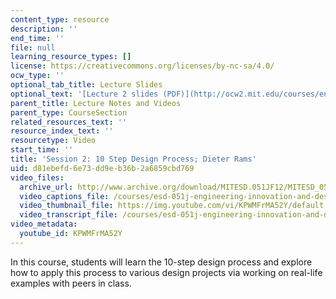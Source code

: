 ```yaml
---
content_type: resource
description: ''
end_time: ''
file: null
learning_resource_types: []
license: https://creativecommons.org/licenses/by-nc-sa/4.0/
ocw_type: ''
optional_tab_title: Lecture Slides
optional_text: '[Lecture 2 slides (PDF)](http://ocw2.mit.edu/courses/engineering-systems-division/esd-051j-engineering-innovation-and-design-fall-2012/lecture-notes-and-videos/MITESD_051JF12_Lec02.pdf)'
parent_title: Lecture Notes and Videos
parent_type: CourseSection
related_resources_text: ''
resource_index_text: ''
resourcetype: Video
start_time: ''
title: 'Session 2: 10 Step Design Process; Dieter Rams'
uid: d81ebefd-6e73-dd9e-b36b-2a6859cbd769
video_files:
  archive_url: http://www.archive.org/download/MITESD.051JF12/MITESD_051JF12_lec02_300k.mp4
  video_captions_file: /courses/esd-051j-engineering-innovation-and-design-fall-2012/7828677810685dbeb8d0974d7b8d9417_KPWMFrMA52Y.vtt
  video_thumbnail_file: https://img.youtube.com/vi/KPWMFrMA52Y/default.jpg
  video_transcript_file: /courses/esd-051j-engineering-innovation-and-design-fall-2012/94f77b3ccfc027839011b048ef3452ad_KPWMFrMA52Y.pdf
video_metadata:
  youtube_id: KPWMFrMA52Y
---
```


In this course, students will learn the 10-step design process and explore how to apply this process to various design projects via working on real-life examples with peers in class.

